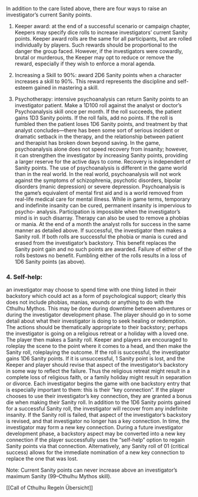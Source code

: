 In addition to the care listed above, there are four ways to raise an investigator’s current Sanity points.
1. Keeper award: at the end of a successful scenario or campaign chapter, Keepers may specify dice rolls to increase investigators’ current Sanity points. Keeper award rolls are the same for all participants, but are rolled individually by players. Such rewards should be proportional to the danger the group faced. However, if the investigators were cowardly, brutal or murderous, the Keeper may opt to reduce or remove the reward, especially if they wish to enforce a moral agenda.

2. Increasing a Skill to 90%: award 2D6 Sanity points when a character increases a skill to 90%. This reward represents the discipline and self-esteem gained in mastering a skill.

3. Psychotherapy: intensive psychoanalysis can return Sanity points to an investigator patient. Make a 1D100 roll against the analyst or doctor’s Psychoanalysis skill once per month. If the roll succeeds, the patient gains 1D3 Sanity points. If the roll fails, add no points. If the roll is fumbled then the patient loses 1D6 Sanity points, and treatment by that analyst concludes—there has been some sort of serious incident or dramatic setback in the therapy, and the relationship between patient and therapist has broken down beyond saving. In the game, psychoanalysis alone does not speed recovery from insanity; however, it can strengthen the investigator by increasing Sanity points, providing a larger reserve for the active days to come. Recovery is independent of Sanity points. The use of psychoanalysis is different in the game world than in the real world. In the real world, psychoanalysis will not work against the symptoms of schizophrenia, psychotic disorders, bipolar disorders (manic depression) or severe depression. Psychoanalysis is the game’s equivalent of mental first aid and is a world removed from real-life medical care for mental illness. While in game terms, temporary and indefinite insanity can be cured, permanent insanity is impervious to psycho- analysis. Participation is impossible when the investigator’s mind is in such disarray. Therapy can also be used to remove a phobias or mania. At the end of a month the analyst rolls for success in the same manner as detailed above. If successful, the investigator then makes a Sanity roll. If both rolls are successful the phobia or mania is cured and erased from the investigator’s backstory. This benefit replaces the Sanity point gain and no such points are awarded. Failure of either of the rolls bestows no benefit. Fumbling either of the rolls results in a loss of 1D6 Sanity points (as above).

### 4. Self-help: 
an investigator may choose to spend time with one thing listed in their backstory which could act as a form of psychological support; clearly this does not include phobias, manias, wounds or anything to do with the Cthulhu Mythos. This may be done during downtime between adventures or during the investigator development phase. The player should go in to some detail about what their investigator is doing to seek healing or redemption. The actions should be thematically appropriate to their backstory; perhaps the investigator is going on a religious retreat or a holiday with a loved one. The player then makes a Sanity roll. Keeper and players are encouraged to roleplay the scene to the point where it comes to a head, and then make the Sanity roll, roleplaying the outcome. If the roll is successful, the investigator gains 1D6 Sanity points. If it is unsuccessful, 1 Sanity point is lost, and the Keeper and player should revise that aspect of the investigator’s backstory in some way to reflect the failure. Thus the religious retreat might result in a complete loss of religious faith, or a family holiday might result in separation or divorce. Each investigator begins the game with one backstory entry that is especially important to them: this is their “key connection”. If the player chooses to use their investigator’s key connection, they are granted a bonus die when making their Sanity roll. In addition to the 1D6 Sanity points gained for a successful Sanity roll, the investigator will recover from any indefinite insanity. If the Sanity roll is failed, that aspect of the investigator’s backstory is revised, and that investigator no longer has a key connection. In time, the investigator may form a new key connection. During a future investigator development phase, a backstory aspect may be converted into a new key connection if the player successfully uses the “self-help” option to regain Sanity points via that connection. Alternatively, any Sanity roll of 01 (critical success) allows for the immediate nomination of a new key connection to replace the one that was lost.




Note: Current Sanity points can never increase above an investigator’s maximum Sanity (99–Cthulhu Mythos skill).



[[Call of Cthulhu Regeln Übersicht]]